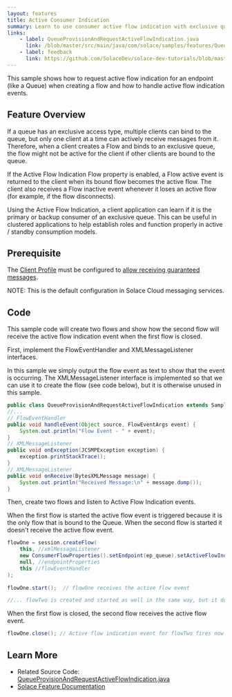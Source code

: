 ```yaml
---
layout: features
title: Active Consumer Indication
summary: Learn to use consumer active flow indication with exclusive queues.
links:
    - label: QueueProvisionAndRequestActiveFlowIndication.java
      link: /blob/master/src/main/java/com/solace/samples/features/QueueProvisionAndRequestActiveFlowIndication.java
    - label: feedback
      link: https://github.com/SolaceDev/solace-dev-tutorials/blob/master/src/pages/tutorials/jcsmp/active-flow-indication.md
---
```


This sample shows how to request active flow indication for an endpoint (like a Queue) when creating a flow and how to handle active flow indication events.

## Feature Overview

If a queue has an exclusive access type, multiple clients can bind to the queue, but only one client at a time can actively receive messages from it. Therefore, when a client creates a Flow and binds to an exclusive queue, the flow might not be active for the client if other clients are bound to the queue.

If the Active Flow Indication Flow property is enabled, a Flow active event is returned to the client when its bound flow becomes the active flow. The client also receives a Flow inactive event whenever it loses an active flow (for example, if the flow disconnects).

Using the Active Flow Indication, a client application can learn if it is the primary or backup consumer of an exclusive queue. This can be useful in clustered applications to help establish roles and function properly in active / standby consumption models.

## Prerequisite

The [Client Profile](https://docs.solace.com/Configuring-and-Managing/Configuring-Client-Profiles.htm) must be configured to [allow receiving guaranteed messages](https://docs.solace.com/Configuring-and-Managing/Configuring-Client-Profiles.htm#Allow-G-Msg-Receives).

NOTE:  This is the default configuration in Solace Cloud messaging services.

## Code

This sample code will create two flows and show how the second flow will receive the active flow indication event when the first flow is closed.

First, implement the FlowEventHandler and XMLMessageListener interfaces. 

In this sample we simply output the flow event as text to show that the event is occurring.  The XMLMessageListener interface is implemented so that we can use it to create the flow (see code below), but it is otherwise unused in this sample.

```java
public class QueueProvisionAndRequestActiveFlowIndication extends SampleApp implements XMLMessageListener, FlowEventHandler {
//...
// FlowEventHandler
public void handleEvent(Object source, FlowEventArgs event) {
    System.out.println("Flow Event - " + event);
}
// XMLMessageListener
public void onException(JCSMPException exception) {
    exception.printStackTrace();
}
// XMLMessageListener
public void onReceive(BytesXMLMessage message) {
    System.out.println("Received Message:\n" + message.dump());
}                    
```

Then, create two flows and listen to Active Flow Indication events. 

When the first flow is started the active flow event is triggered because it is the only flow that is bound to the Queue.  When the second flow is started it doesn't receive the active flow event.

```java
flowOne = session.createFlow(
    this, //xmlMessageListener
    new ConsumerFlowProperties().setEndpoint(ep_queue).setActiveFlowIndication(true), //consumerFlowProperties
    null, //endpointProperties
    this //flowEventHandler
);
 
flowOne.start();  // flowOne receives the active flow event

//... flowTwo is created and started as well in the same way, but it doesn't receive the active flow event
```

When the first flow is closed, the second flow receives the active flow event.

```java
flowOne.close(); // Active flow indication event for flowTwo fires now that flowOne is closed
```

## Learn More

* Related Source Code: [QueueProvisionAndRequestActiveFlowIndication.java](https://github.com/SolaceSamples/solace-samples-java-jcsmp/blob/master/src/main/java/com/solace/samples/jcsmp/features/QueueProvisionAndRequestActiveFlowIndication.java)
* [Solace Feature Documentation](https://docs.solace.com/Solace-PubSub-Messaging-APIs/API-Developer-Guide/Creating-Flows.htm)
